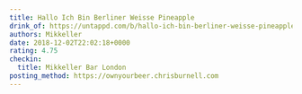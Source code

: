 ```yaml
---
title: Hallo Ich Bin Berliner Weisse Pineapple
drink_of: https://untappd.com/b/hallo-ich-bin-berliner-weisse-pineapple-mikkeller/2247443
authors: Mikkeller
date: 2018-12-02T22:02:18+0000
rating: 4.75
checkin:
  title: Mikkeller Bar London
posting_method: https://ownyourbeer.chrisburnell.com
---
```

